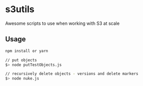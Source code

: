 # s3utils

Awesome scripts to use when working with S3 at scale

## Usage
```sh
npm install or yarn

// put objects
$> node putTestObjects.js

// recursively delete objects - versions and delete markers
$> node nuke.js
```
